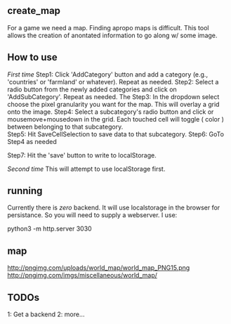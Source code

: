 ## create_map

For a game we need a map. Finding apropo maps is difficult. This tool allows the creation of anontated information to go along w/ some image. 

## How to use  
*First time*
Step1: Click 'AddCategory' button and add a category (e.g., 'countries' or 'farmland' or whatever). Repeat as needed.
Step2: Select a radio button from the newly added categories and click on 'AddSubCategory'. Repeat as needed. The
Step3: In the dropdown select choose the pixel granularity you want for the map. This will overlay a grid onto the image.
Step4: Select a subcategory's radio button and click or mousemove+mousedown in the grid. Each touched cell will toggle ( color ) between belonging to that subcategory.  
Step5: Hit SaveCellSelection to save data to that subcategory.
Step6: GoTo Step4 as needed

Step7: Hit the 'save' button to write to localStorage.

*Second time*
This will attempt to use localStorage first. 

## running

Currently there is *zero* backend. It will use localstorage in the browser for persistance. So you will need to supply a webserver. I use: 

python3 -m http.server 3030

## map
http://pngimg.com/uploads/world_map/world_map_PNG15.png
http://pngimg.com/imgs/miscellaneous/world_map/

## TODOs

1: Get a backend
2: more...

